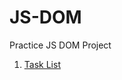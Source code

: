 # JS-DOM

Practice JS DOM Project

1. [Task List](https://github.com/oxydev/js-dom/tree/master/TaskList)
